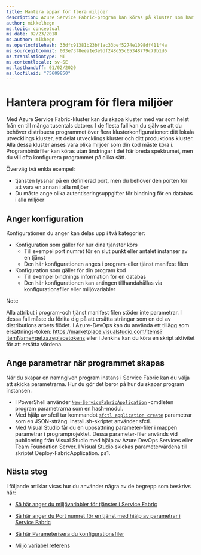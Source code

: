 ```yaml
---
title: Hantera appar för flera miljöer
description: Azure Service Fabric-program kan köras på kluster som har ett storleks intervall från en dator till tusentals datorer. I vissa fall vill du konfigurera ditt program på olika sätt för de varierande miljöerna. Den här artikeln beskriver hur du definierar olika program parametrar per miljö.
author: mikkelhegn
ms.topic: conceptual
ms.date: 02/23/2018
ms.author: mikhegn
ms.openlocfilehash: 33dfc91381b23bf1ac33bef5274e1098df411f4a
ms.sourcegitcommit: 003e73f8eea1e3e9df248d55c65348779c79b1d6
ms.translationtype: MT
ms.contentlocale: sv-SE
ms.lasthandoff: 01/02/2020
ms.locfileid: "75609850"
---
```

# <a name="manage-applications-for-multiple-environments"></a>Hantera program för flera miljöer

Med Azure Service Fabric-kluster kan du skapa kluster med var som helst från en till många tusentals datorer. I de flesta fall kan du själv se att du behöver distribuera programmet över flera klusterkonfigurationer: ditt lokala utvecklings kluster, ett delat utvecklings kluster och ditt produktions kluster. Alla dessa kluster anses vara olika miljöer som din kod måste köra i. Programbinärfiler kan köras utan ändringar i det här breda spektrumet, men du vill ofta konfigurera programmet på olika sätt.

Överväg två enkla exempel:
  - tjänsten lyssnar på en definierad port, men du behöver den porten för att vara en annan i alla miljöer
  - Du måste ange olika autentiseringsuppgifter för bindning för en databas i alla miljöer

## <a name="specifying-configuration"></a>Anger konfiguration

Konfigurationen du anger kan delas upp i två kategorier:

- Konfiguration som gäller för hur dina tjänster körs
  - Till exempel port numret för en slut punkt eller antalet instanser av en tjänst
  - Den här konfigurationen anges i program-eller tjänst manifest filen
- Konfiguration som gäller för din program kod
  - Till exempel bindnings information för en databas
  - Den här konfigurationen kan antingen tillhandahållas via konfigurationsfiler eller miljövariabler

> [!NOTE]
> Alla attribut i program-och tjänst manifest filen stöder inte parametrar.
> I dessa fall måste du förlita dig på att ersätta strängar som en del av distributions arbets flödet. I Azure-DevOps kan du använda ett tillägg som ersättnings-token: https://marketplace.visualstudio.com/items?itemName=qetza.replacetokens eller i Jenkins kan du köra en skript aktivitet för att ersätta värdena.
>

## <a name="specifying-parameters-during-application-creation"></a>Ange parametrar när programmet skapas

När du skapar en namngiven program instans i Service Fabric kan du välja att skicka parametrarna. Hur du gör det beror på hur du skapar program instansen.

  - I PowerShell använder [`New-ServiceFabricApplication`](https://docs.microsoft.com/powershell/module/servicefabric/new-servicefabricapplication?view=azureservicefabricps) -cmdleten program parametrarna som en hash-modul.
  - Med hjälp av sfctl tar kommandot [`sfctl application create`](https://docs.microsoft.com/azure/service-fabric/service-fabric-sfctl-application#sfctl-application-create) parametrar som en JSON-sträng. Install.sh-skriptet använder sfctl.
  - Med Visual Studio får du en uppsättning parameter-filer i mappen parametrar i programprojektet. Dessa parameter-filer används vid publicering från Visual Studio med hjälp av Azure DevOps Services eller Team Foundation Server. I Visual Studio skickas parametervärdena till skriptet Deploy-FabricApplication. ps1.

## <a name="next-steps"></a>Nästa steg
I följande artiklar visas hur du använder några av de begrepp som beskrivs här:

- [Så här anger du miljövariabler för tjänster i Service Fabric](service-fabric-how-to-specify-environment-variables.md)
- [Så här anger du Port numret för en tjänst med hjälp av parametrar i Service Fabric](service-fabric-how-to-specify-port-number-using-parameters.md)
- [Så här Parameterisera du konfigurationsfiler](service-fabric-how-to-parameterize-configuration-files.md)

- [Miljö variabel referens](service-fabric-environment-variables-reference.md)
